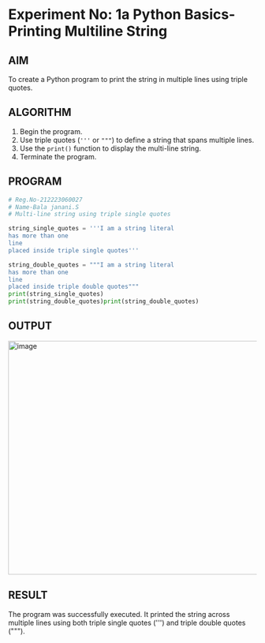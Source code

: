 # Experiment No: 1a Python Basics- Printing Multiline String

## AIM  
To create a Python program to print the string in multiple lines using triple quotes.

## ALGORITHM  
1. Begin the program.  
2. Use triple quotes (`'''` or `"""`) to define a string that spans multiple lines.  
3. Use the `print()` function to display the multi-line string.  
4. Terminate the program.

## PROGRAM
```python
# Reg.No-212223060027
# Name-Bala janani.S
# Multi-line string using triple single quotes

string_single_quotes = '''I am a string literal
has more than one
line
placed inside triple single quotes'''

string_double_quotes = """I am a string literal
has more than one
line
placed inside triple double quotes"""
print(string_single_quotes)
print(string_double_quotes)print(string_double_quotes)
```
## OUTPUT
<img width="1292" height="474" alt="image" src="https://github.com/user-attachments/assets/e0d400a8-32ee-4037-bc89-e36cd82a1ebd" />

## RESULT
The program was successfully executed. It printed the string across multiple lines using both triple single quotes (''') and triple double quotes (""").
